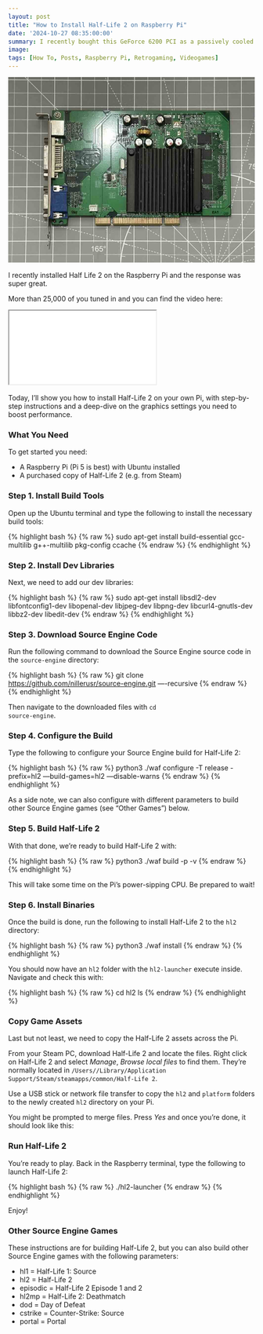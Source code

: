 ```yaml
---
layout: post
title: "How to Install Half-Life 2 on Raspberry Pi"
date: '2024-10-27 08:35:00:00'
summary: I recently bought this GeForce 6200 PCI as a passively cooled GPU for Windows 98. It was a bad idea!
image:
tags: [How To, Posts, Raspberry Pi, Retrogaming, Videogames]
---
```


![nvidia GeForce 6200 PCI](/img/posts/nvidia-geforce-6200-pci.jpg)

I recently installed Half Life 2 on the Raspberry Pi and the response was super great.

More than 25,000 of you tuned in and you can find the video here:

<div class=“youtube-container”>
<iframe src=“https://www.youtube.com/embed/-S_J-3CJsPU?rel=0” 
allowfullscreen class=“youtube-video”></iframe>
</div> 

Today, I’ll show you how to install Half-Life 2 on your own Pi, with step-by-step instructions and a deep-dive on the graphics settings you need to boost performance.



### What You Need

To get started you need:

* A Raspberry Pi (Pi 5 is best) with Ubuntu installed
* A purchased copy of Half-Life 2 (e.g. from Steam)


### Step 1. Install Build Tools

Open up the Ubuntu terminal and type the following to install the necessary build tools:


{% highlight bash %}
{% raw %}
sudo apt-get install build-essential gcc-multilib g++-multilib pkg-config ccache
{% endraw %}
{% endhighlight %}


### Step 2. Install Dev Libraries

Next, we need to add our dev libraries:

{% highlight bash %}
{% raw %}
sudo apt-get install libsdl2-dev libfontconfig1-dev libopenal-dev libjpeg-dev libpng-dev libcurl4-gnutls-dev libbz2-dev libedit-dev
{% endraw %}
{% endhighlight %}


### Step 3. Download Source Engine Code

Run the following command to download the Source Engine source code in the <code>source-engine</code> directory:

{% highlight bash %}
{% raw %}
git clone https://github.com/nillerusr/source-engine.git —-recursive
{% endraw %}
{% endhighlight %}

Then navigate to the downloaded files with <code>cd source-engine</code>.


### Step 4. Configure the Build

Type the following to configure your Source Engine build for Half-Life 2:

{% highlight bash %}
{% raw %}
python3 ./waf configure -T release -prefix=hl2 —build-games=hl2 —disable-warns
{% endraw %}
{% endhighlight %}

As a side note, we can also configure with different parameters to build other Source Engine games (see “Other Games”) below.


### Step 5. Build Half-Life 2

With that done, we’re ready to build Half-Life 2 with:

{% highlight bash %}
{% raw %}
python3 ./waf build -p -v
{% endraw %}
{% endhighlight %}

This will take some time on the Pi’s power-sipping CPU. Be prepared to wait!


### Step 6. Install Binaries

Once the build is done, run the following to install Half-Life 2 to the <code>hl2</code> directory:

{% highlight bash %}
{% raw %}
python3 ./waf install
{% endraw %}
{% endhighlight %}

You should now have an <code>hl2</code> folder with the <code>hl2-launcher</code> execute inside. Navigate and check this with:

{% highlight bash %}
{% raw %}
cd hl2
ls
{% endraw %}
{% endhighlight %}


### Copy Game Assets

Last but not least, we need to copy the Half-Life 2 assets across the Pi.

From your Steam PC, download Half-Life 2 and locate the files. Right click on Half-Life 2 and select <em>Manage</em>, <em>Browse local files</em> to find them. They’re normally located in <code>/Users/<username>/Library/Application Support/Steam/steamapps/common/Half-Life 2</code>.

Use a USB stick or network file transfer to copy the <code>hl2</code> and <code>platform</code> folders to the newly created <code>hl2</code> directory on your Pi.

You might be prompted to merge files. Press <em>Yes</em> and once you’re done, it should look like this:


### Run Half-Life 2

You’re ready to play. Back in the Raspberry terminal, type the following to launch Half-Life 2:

{% highlight bash %}
{% raw %}
./hl2-launcher
{% endraw %}
{% endhighlight %}

Enjoy!


### Other Source Engine Games

These instructions are for building Half-Life 2, but you can also build other Source Engine games with the following parameters:

* hl1 = Half-Life 1: Source
* hl2 = Half-Life 2 
* episodic = Half-Life 2 Episode 1 and 2
* hl2mp = Half-Life 2: Deathmatch
* dod = Day of Defeat
* cstrike = Counter-Strike: Source
* portal = Portal

